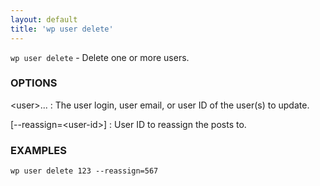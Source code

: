 ```yaml
---
layout: default
title: 'wp user delete'
---
```


`wp user delete` - Delete one or more users.

### OPTIONS

&lt;user&gt;...
: The user login, user email, or user ID of the user(s) to update.

[\--reassign=&lt;user-id&gt;]
: User ID to reassign the posts to.

### EXAMPLES

    wp user delete 123 --reassign=567

